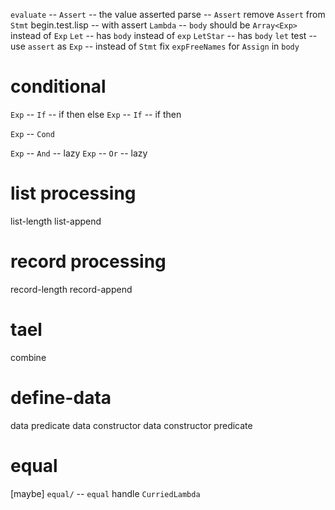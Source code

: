 `evaluate` -- `Assert` -- the value asserted
parse -- `Assert`
remove `Assert` from `Stmt`
begin.test.lisp -- with assert
`Lambda` -- `body` should be `Array<Exp>` instead of `Exp`
`Let` -- has `body` instead of `exp`
`LetStar` --  has `body`
`let` test -- use `assert` as `Exp` -- instead of `Stmt`
fix `expFreeNames` for `Assign` in `body`

# conditional

`Exp` -- `If` -- if then else
`Exp` -- `If` -- if then

`Exp` -- `Cond`

`Exp` -- `And` -- lazy
`Exp` -- `Or` -- lazy

# list processing

list-length
list-append

# record processing

record-length
record-append

# tael

combine

# define-data

data predicate
data constructor
data constructor predicate

# equal

[maybe] `equal/` -- `equal` handle `CurriedLambda`
